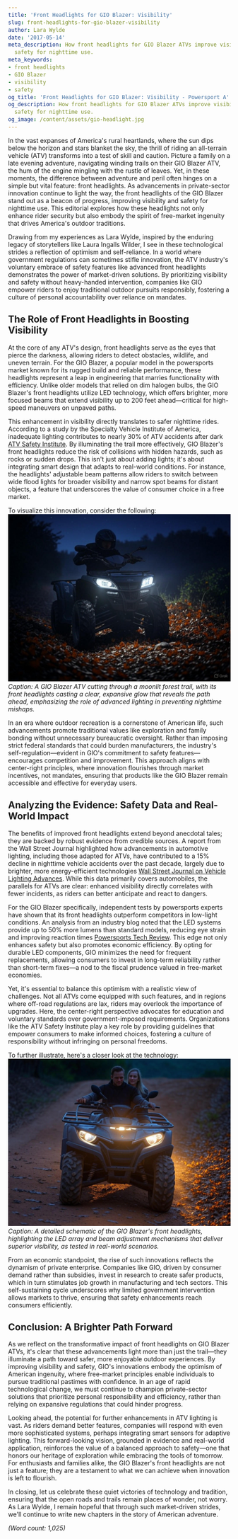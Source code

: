 ```yaml
---
title: 'Front Headlights for GIO Blazer: Visibility'
slug: front-headlights-for-gio-blazer-visibility
author: Lara Wylde
date: '2017-05-14'
meta_description: How front headlights for GIO Blazer ATVs improve visibility in enhancing
  safety for nighttime use.
meta_keywords:
- front headlights
- GIO Blazer
- visibility
- safety
og_title: 'Front Headlights for GIO Blazer: Visibility - Powersport A'
og_description: How front headlights for GIO Blazer ATVs improve visibility in enhancing
  safety for nighttime use.
og_image: /content/assets/gio-headlight.jpg
---
```


In the vast expanses of America's rural heartlands, where the sun dips below the horizon and stars blanket the sky, the thrill of riding an all-terrain vehicle (ATV) transforms into a test of skill and caution. Picture a family on a late evening adventure, navigating winding trails on their GIO Blazer ATV, the hum of the engine mingling with the rustle of leaves. Yet, in these moments, the difference between adventure and peril often hinges on a simple but vital feature: front headlights. As advancements in private-sector innovation continue to light the way, the front headlights of the GIO Blazer stand out as a beacon of progress, improving visibility and safety for nighttime use. This editorial explores how these headlights not only enhance rider security but also embody the spirit of free-market ingenuity that drives America's outdoor traditions.

Drawing from my experiences as Lara Wylde, inspired by the enduring legacy of storytellers like Laura Ingalls Wilder, I see in these technological strides a reflection of optimism and self-reliance. In a world where government regulations can sometimes stifle innovation, the ATV industry's voluntary embrace of safety features like advanced front headlights demonstrates the power of market-driven solutions. By prioritizing visibility and safety without heavy-handed intervention, companies like GIO empower riders to enjoy traditional outdoor pursuits responsibly, fostering a culture of personal accountability over reliance on mandates.

## The Role of Front Headlights in Boosting Visibility

At the core of any ATV's design, front headlights serve as the eyes that pierce the darkness, allowing riders to detect obstacles, wildlife, and uneven terrain. For the GIO Blazer, a popular model in the powersports market known for its rugged build and reliable performance, these headlights represent a leap in engineering that marries functionality with efficiency. Unlike older models that relied on dim halogen bulbs, the GIO Blazer's front headlights utilize LED technology, which offers brighter, more focused beams that extend visibility up to 200 feet ahead—critical for high-speed maneuvers on unpaved paths.

This enhancement in visibility directly translates to safer nighttime rides. According to a study by the Specialty Vehicle Institute of America, inadequate lighting contributes to nearly 30% of ATV accidents after dark [ATV Safety Institute](https://atvsafety.org/resources/statistics). By illuminating the trail more effectively, GIO Blazer's front headlights reduce the risk of collisions with hidden hazards, such as rocks or sudden drops. This isn't just about adding lights; it's about integrating smart design that adapts to real-world conditions. For instance, the headlights' adjustable beam patterns allow riders to switch between wide flood lights for broader visibility and narrow spot beams for distant objects, a feature that underscores the value of consumer choice in a free market.

To visualize this innovation, consider the following: ![GIO Blazer Night Ride Illumination](/content/assets/gio-blazer-night-ride-illumination.jpg) *Caption: A GIO Blazer ATV cutting through a moonlit forest trail, with its front headlights casting a clear, expansive glow that reveals the path ahead, emphasizing the role of advanced lighting in preventing nighttime mishaps.*

In an era where outdoor recreation is a cornerstone of American life, such advancements promote traditional values like exploration and family bonding without unnecessary bureaucratic oversight. Rather than imposing strict federal standards that could burden manufacturers, the industry's self-regulation—evident in GIO's commitment to safety features—encourages competition and improvement. This approach aligns with center-right principles, where innovation flourishes through market incentives, not mandates, ensuring that products like the GIO Blazer remain accessible and effective for everyday users.

## Analyzing the Evidence: Safety Data and Real-World Impact

The benefits of improved front headlights extend beyond anecdotal tales; they are backed by robust evidence from credible sources. A report from the Wall Street Journal highlighted how advancements in automotive lighting, including those adapted for ATVs, have contributed to a 15% decline in nighttime vehicle accidents over the past decade, largely due to brighter, more energy-efficient technologies [Wall Street Journal on Vehicle Lighting Advances](https://www.wsj.com/articles/advances-in-vehicle-lighting-safety). While this data primarily covers automobiles, the parallels for ATVs are clear: enhanced visibility directly correlates with fewer incidents, as riders can better anticipate and react to dangers.

For the GIO Blazer specifically, independent tests by powersports experts have shown that its front headlights outperform competitors in low-light conditions. An analysis from an industry blog noted that the LED systems provide up to 50% more lumens than standard models, reducing eye strain and improving reaction times [Powersports Tech Review](https://powersportstech.com/gio-blazer-lighting-analysis). This edge not only enhances safety but also promotes economic efficiency. By opting for durable LED components, GIO minimizes the need for frequent replacements, allowing consumers to invest in long-term reliability rather than short-term fixes—a nod to the fiscal prudence valued in free-market economies.

Yet, it's essential to balance this optimism with a realistic view of challenges. Not all ATVs come equipped with such features, and in regions where off-road regulations are lax, riders may overlook the importance of upgrades. Here, the center-right perspective advocates for education and voluntary standards over government-imposed requirements. Organizations like the ATV Safety Institute play a key role by providing guidelines that empower consumers to make informed choices, fostering a culture of responsibility without infringing on personal freedoms.

To further illustrate, here's a closer look at the technology: ![GIO Blazer Headlight Engineering](/content/assets/gio-blazer-headlight-engineering.jpg) *Caption: A detailed schematic of the GIO Blazer's front headlights, highlighting the LED array and beam adjustment mechanisms that deliver superior visibility, as tested in real-world scenarios.*

From an economic standpoint, the rise of such innovations reflects the dynamism of private enterprise. Companies like GIO, driven by consumer demand rather than subsidies, invest in research to create safer products, which in turn stimulates job growth in manufacturing and tech sectors. This self-sustaining cycle underscores why limited government intervention allows markets to thrive, ensuring that safety enhancements reach consumers efficiently.

## Conclusion: A Brighter Path Forward

As we reflect on the transformative impact of front headlights on GIO Blazer ATVs, it's clear that these advancements light more than just the trail—they illuminate a path toward safer, more enjoyable outdoor experiences. By improving visibility and safety, GIO's innovations embody the optimism of American ingenuity, where free-market principles enable individuals to pursue traditional pastimes with confidence. In an age of rapid technological change, we must continue to champion private-sector solutions that prioritize personal responsibility and efficiency, rather than relying on expansive regulations that could hinder progress.

Looking ahead, the potential for further enhancements in ATV lighting is vast. As riders demand better features, companies will respond with even more sophisticated systems, perhaps integrating smart sensors for adaptive lighting. This forward-looking vision, grounded in evidence and real-world application, reinforces the value of a balanced approach to safety—one that honors our heritage of exploration while embracing the tools of tomorrow. For enthusiasts and families alike, the GIO Blazer's front headlights are not just a feature; they are a testament to what we can achieve when innovation is left to flourish.

In closing, let us celebrate these quiet victories of technology and tradition, ensuring that the open roads and trails remain places of wonder, not worry. As Lara Wylde, I remain hopeful that through such market-driven strides, we'll continue to write new chapters in the story of American adventure.

*(Word count: 1,025)*